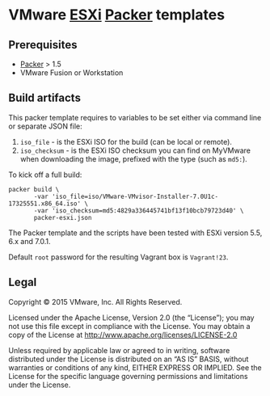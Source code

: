 # VMware [ESXi](https://www.vmware.com/products/esxi-and-esx/overview) [Packer](http://packer.io) templates


## Prerequisites

* [Packer](http://packer.io) > 1.5
* VMware Fusion or Workstation

## Build artifacts

This packer template requires to variables to be set either via command line or separate JSON file:

1. `iso_file` - is the ESXi ISO for the build (can be local or remote).
1. `iso_checksum` - is the ESXi ISO checksum you can find on MyVMware when downloading the image, prefixed with the type (such as `md5:`).

To kick off a full build:

```shell
packer build \
       -var 'iso_file=iso/VMware-VMvisor-Installer-7.0U1c-17325551.x86_64.iso' \
       -var 'iso_checksum=md5:4829a336445741bf13f10bcb79723d40' \
       packer-esxi.json
```

The Packer template and the scripts have been tested with ESXi version 5.5, 6.x and 7.0.1.

Default `root` password for the resulting Vagrant box is `Vagrant!23`.

## Legal

Copyright © 2015 VMware, Inc.  All Rights Reserved.

Licensed under the Apache License, Version 2.0 (the “License”); you may not
use this file except in compliance with the License.  You may obtain a copy of
the License at http://www.apache.org/licenses/LICENSE-2.0

Unless required by applicable law or agreed to in writing, software distributed
under the License is distributed on an “AS IS” BASIS, without warranties or
conditions of any kind, EITHER EXPRESS OR IMPLIED.  See the License for the
specific language governing permissions and limitations under the License.
